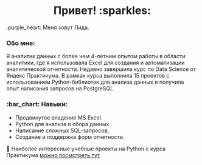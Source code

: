 <h1 align="center">Привет! :sparkles:</h1>
:purple_heart: Меня зовут Лида.
<h3> Обо мне:</h3>Я аналитик данных с более чем 4-летним опытом работы в области аналитики, где я использовала Excel для создания и автоматизации аналитической отчетности. Недавно завершила курс по Data Science от Яндекс Практикума. В рамках курса выполнила 15 проектов с использованием Python-библиотек для анализа данных и получила опыт написания запросов на PostgreSQL.

<h3> :bar_chart: Навыки:</h3>

- Продвинутое владение MS Excel.
- Python для анализа и сбора данных.
- Написание сложных SQL-запросов.
- Создание и поддержка форм отчетности.

:snake: Наиболее интересные учебные проекты на Python с курса Практикума [можно посмотреть тут](https://github.com/L1d11a/yandex_data_project)
